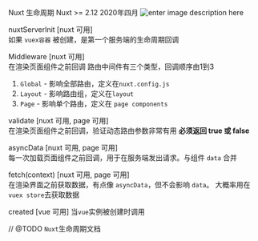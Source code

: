 Nuxt 生命周期
Nuxt >= 2.12 2020年四月
![enter image description here](https://zh.nuxtjs.org/docs/2.x/nuxt-lifecycle.svg)

nuxtServerInit [nuxt 可用]  
如果 ```vuex容器``` 被创建，是第一个服务端的生命周期回调

Middleware [nuxt 可用]  
在渲染页面组件之前回调
路由中间件有三个类型，回调顺序由1到3
1. ```Global``` - 影响全部路由，定义在```nuxt.config.js```
2. ```Layout``` - 影响路由组，定义在```layout```
3. ```Page``` - 影响单个路由，定义在 ```page components```

validate [nuxt 可用, page 可用]  
在渲染页面组件之前回调，验证动态路由参数非常有用
**必须返回 true 或 false**

asyncData [nuxt 可用, page 可用]  
每一次加载页面组件之前回调，用于在服务端发出请求。与组件 ```data``` 合并

fetch(context) [nuxt 可用, page 可用]  
在渲染界面之前获取数据，有点像 ```asyncData```，但不会影响 ```data```。
大概率用在```vuex store```去获取数据  

created [vue 可用]
当```vue```实例被创建时调用

// @TODO ```Nuxt```生命周期文档